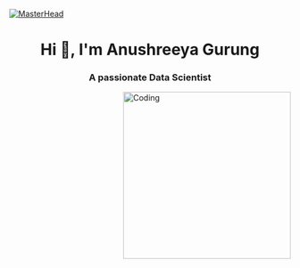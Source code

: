 [![MasterHead](https://nielseniq.com/wp-content/uploads/sites/4/2021/02/data-science-icon-animation-banner-clockwise-4.gif)](https://4nuG.io)
<h1 align="center">Hi 👋, I'm Anushreeya Gurung</h1>
<h3 align="center">A passionate Data Scientist</h3>
<img align="right" alt="Coding" width="300" src="https://miro.medium.com/v2/resize:fit:1200/0*dI-o8H3i0w66SpK7.gif">
